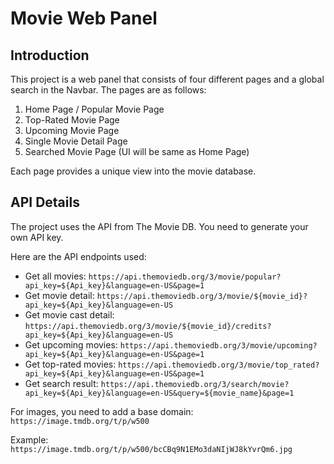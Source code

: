 # Movie Web Panel

## Introduction
This project is a web panel that consists of four different pages and a global search in the Navbar. The pages are as follows:

1. Home Page / Popular Movie Page
2. Top-Rated Movie Page
3. Upcoming Movie Page
4. Single Movie Detail Page
5. Searched Movie Page (UI will be same as Home Page)

Each page provides a unique view into the movie database.

## API Details
The project uses the API from The Movie DB. You need to generate your own API key.

Here are the API endpoints used:

- Get all movies: `https://api.themoviedb.org/3/movie/popular?api_key=${Api_key}&language=en-US&page=1`
- Get movie detail: `https://api.themoviedb.org/3/movie/${movie_id}?api_key=${Api_key}&language=en-US`
- Get movie cast detail: `https://api.themoviedb.org/3/movie/${movie_id}/credits?api_key=${Api_key}&language=en-US`
- Get upcoming movies: `https://api.themoviedb.org/3/movie/upcoming?api_key=${Api_key}&language=en-US&page=1`
- Get top-rated movies: `https://api.themoviedb.org/3/movie/top_rated?api_key=${Api_key}&language=en-US&page=1`
- Get search result: `https://api.themoviedb.org/3/search/movie?api_key=${Api_key}&language=en-US&query=${movie_name}&page=1`

For images, you need to add a base domain: `https://image.tmdb.org/t/p/w500`

Example: `https://image.tmdb.org/t/p/w500/bcCBq9N1EMo3daNIjWJ8kYvrQm6.jpg`
